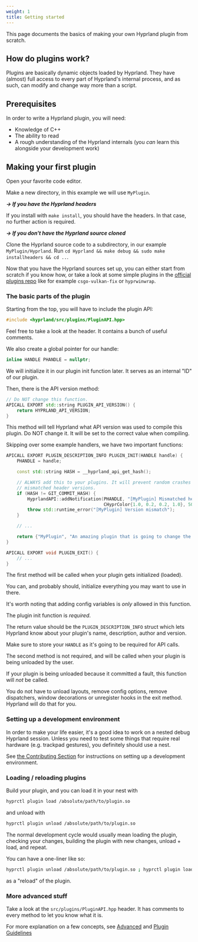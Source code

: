 ```yaml
---
weight: 1
title: Getting started
---
```


This page documents the basics of making your own Hyprland plugin from scratch.

## How do plugins work?

Plugins are basically dynamic objects loaded by Hyprland. They have (almost)
full access to every part of Hyprland's internal process, and as such, can
modify and change way more than a script.

## Prerequisites

In order to write a Hyprland plugin, you will need:

- Knowledge of C++
- The ability to read
- A rough understanding of the Hyprland internals (you _can_ learn this
  alongside your development work)

## Making your first plugin

Open your favorite code editor.

Make a new directory, in this example we will use `MyPlugin`.

_**→ If you have the Hyprland headers**_

If you install with `make install`, you should have the headers. In that case,
no further action is required.

_**→ If you don't have the Hyprland source cloned**_

Clone the Hyprland source code to a subdirectory, in our example
`MyPlugin/Hyprland`. Run
`cd Hyprland && make debug && sudo make installheaders && cd ..`.

Now that you have the Hyprland sources set up, you can either start from scratch
if you know how, or take a look at some simple plugins in the
[official plugins repo](https://github.com/hyprwm/hyprland-plugins) like for
example `csgo-vulkan-fix` or `hyprwinwrap`.

### The basic parts of the plugin

Starting from the top, you will have to include the plugin API:

```cpp
#include <hyprland/src/plugins/PluginAPI.hpp>
```

Feel free to take a look at the header. It contains a bunch of useful comments.

We also create a global pointer for our handle:

```cpp
inline HANDLE PHANDLE = nullptr;
```

We will initialize it in our plugin init function later. It serves as an
internal "ID" of our plugin.

Then, there is the API version method:

```cpp
// Do NOT change this function.
APICALL EXPORT std::string PLUGIN_API_VERSION() {
    return HYPRLAND_API_VERSION;
}
```

This method will tell Hyprland what API version was used to compile this plugin.
Do NOT change it. It will be set to the correct value when compiling.

Skipping over some example handlers, we have two important functions:

```cpp
APICALL EXPORT PLUGIN_DESCRIPTION_INFO PLUGIN_INIT(HANDLE handle) {
    PHANDLE = handle;

    const std::string HASH = __hyprland_api_get_hash();

    // ALWAYS add this to your plugins. It will prevent random crashes coming from
    // mismatched header versions.
    if (HASH != GIT_COMMIT_HASH) {
        HyprlandAPI::addNotification(PHANDLE, "[MyPlugin] Mismatched headers! Can't proceed.",
                                     CHyprColor{1.0, 0.2, 0.2, 1.0}, 5000);
        throw std::runtime_error("[MyPlugin] Version mismatch");
    }

    // ...

    return {"MyPlugin", "An amazing plugin that is going to change the world!", "Me", "1.0"};
}

APICALL EXPORT void PLUGIN_EXIT() {
    // ...
}
```

The first method will be called when your plugin gets initialized (loaded).

You can, and probably should, initialize everything you may want to use in
there.

It's worth noting that adding config variables is _only_ allowed in this
function.

The plugin init function is _required_.

The return value should be the `PLUGIN_DESCRIPTION_INFO` struct which lets
Hyprland know about your plugin's name, description, author and version.

Make sure to store your `HANDLE` as it's going to be required for API calls.

The second method is not required, and will be called when your plugin is being
unloaded by the user.

If your plugin is being unloaded because it committed a fault, this function
will _not_ be called.

You do not have to unload layouts, remove config options, remove dispatchers,
window decorations or unregister hooks in the exit method. Hyprland will do that
for you.

### Setting up a development environment

In order to make your life easier, it's a good idea to work on a nested debug
Hyprland session. Unless you need to test some things that require real hardware
(e.g. trackpad gestures), you definitely should use a nest.

See
[the Contributing Section](../../../Contributing-and-Debugging/#development-environment)
for instructions on setting up a development environment.

### Loading / reloading plugins

Build your plugin, and you can load it in your nest with
```sh
hyprctl plugin load /absolute/path/to/plugin.so
```
and unload with
```sh
hyprctl plugin unload /absolute/path/to/plugin.so
```

The normal development cycle would usually mean loading the plugin, checking your changes,
building the plugin with new changes, unload + load, and repeat.

You can have a one-liner like so:
```sh
hyprctl plugin unload /absolute/path/to/plugin.so ; hyprctl plugin load /absolute/path/to/plugin.so
```
as a "reload" of the plugin.

### More advanced stuff

Take a look at the `src/plugins/PluginAPI.hpp` header. It has comments to every
method to let you know what it is.

For more explanation on a few concepts, see [Advanced](../Advanced) and
[Plugin Guidelines](../Plugin-Guidelines)
